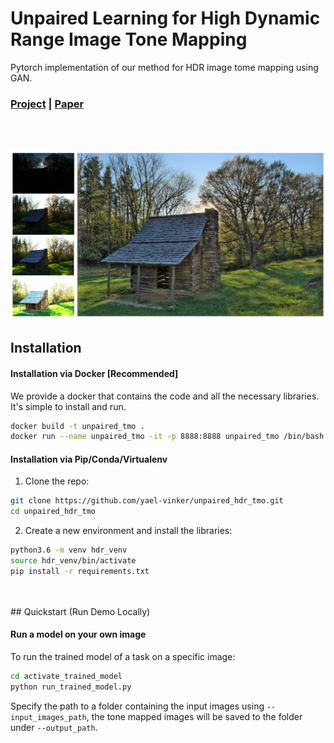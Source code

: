 # Unpaired Learning for High Dynamic Range Image Tone Mapping

Pytorch implementation of our method for HDR image tome mapping using GAN.
### [Project](http://www.vision.huji.ac.il/deepsim) | [Paper](https://arxiv.org/abs/2007.01289)
<br>
<br>

![](results/teaser.png?raw=true)
<!-- <p align='center'>  
  <img src='results/teaser.png' />
</p> -->
## Installation
#### Installation via Docker [Recommended]
We provide a docker that contains the code and all the necessary libraries. It's simple to install and run.
```bash
docker build -t unpaired_tmo .
docker run --name unpaired_tmo -it -p 8888:8888 unpaired_tmo /bin/bash
```

#### Installation via Pip/Conda/Virtualenv
1.  Clone the repo:
```bash
git clone https://github.com/yael-vinker/unpaired_hdr_tmo.git
cd unpaired_hdr_tmo
```
2. Create a new environment and install the libraries:
```bash
python3.6 -m venv hdr_venv
source hdr_venv/bin/activate
pip install -r requirements.txt
```

<br>
<br>
## Quickstart (Run Demo Locally)

#### Run a model on your own image

To run the trained model of a task on a specific image:

```bash
cd activate_trained_model
python run_trained_model.py
```
Specify the path to a folder containing the input images using `--input_images_path`, the tone mapped images will be saved to the folder under `--output_path`.

